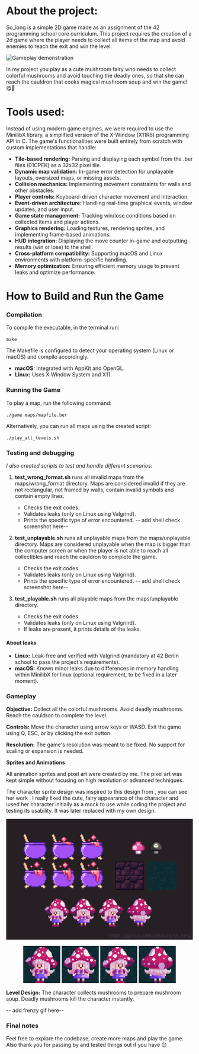 # About the project:
So_long is a simple 2D game made as an assignment of the 42 programming school core curriculum.
This project requires the creation of a 2d game where the player needs to collect all items of the map and avoid enemies to reach the exit and win the level.

![Gameplay demonstration](./md_resources/example01.gif)

In my project you play as a cute mushroom fairy who needs to collect colorful mushrooms and avoid touching the deadly ones, so that she can reach the cauldron that cooks magical mushroom soup and win the game! 😋🍄

# Tools used:
Instead of using modern game engines, we were required to use the MinilibX library, a simplified version of the X-Window (X11R6) programming API in C. The game's functionalities were built entirely from scratch with custom implementations that handle:

- **Tile-based rendering:** Parsing and displaying each symbol from the .ber files (01CPEK) as a 32x32 pixel tile.
- **Dynamic map validation:** In-game error detection for unplayable layouts, oversized maps, or missing assets.
- **Collision mechanics:** Implementing movement constraints for walls and other obstacles.
- **Player controls:** Keyboard-driven character movement and interaction.
- **Event-driven architecture:** Handling real-time graphical events, window updates, and user input.
- **Game state management:** Tracking win/lose conditions based on collected items and player actions.
- **Graphics rendering:** Loading textures, rendering sprites, and implementing frame-based animations.
- **HUD integration:** Displaying the move counter in-game and outputting results (win or lose) to the shell.
- **Cross-platform compatibility:** Supporting macOS and Linux environments with platform-specific handling.
- **Memory optimization:** Ensuring efficient memory usage to prevent leaks and optimize performance.

# How to Build and Run the Game

### Compilation

To compile the executable, in the terminal run:

`make`

The Makefile is configured to detect your operating system (Linux or macOS) and compile accordingly.
- **macOS:** Integrated with AppKit and OpenGL.
- **Linux:** Uses X Window System and X11.

### Running the Game

To play a map, run the following command:

`./game maps/mapfile.ber`

Alternatively, you can run all maps using the created script:

`./play_all_levels.sh`

### Testing and debugging

*I also created scripts to test and handle different scenarios:*

1. **test_wrong_format.sh** runs all invalid maps from the maps/wrong_format directory. Maps are considered invalid if they are not rectangular, not framed by walls, contain invalid symbols and contain empty lines.
 	- Checks the exit codes.
 	- Validates leaks (only on Linux using Valgrind).
 	- Prints the specific type of error encountered.
-- add shell check screenshot here--

2. **test_unplayable.sh** runs all unplayable maps from the maps/unplayable directory. Maps are considered unplayable when the map is bigger than the computer screen or when the player is not able to reach all collectibles and reach the cauldron to complete the game.
	- Checks the exit codes.
	- Validates leaks (only on Linux using Valgrind).
	- Prints the specific type of error encountered.
-- add shell check screenshot here--

3. **test_playable.sh** runs all playable maps from the maps/unplayable directory.
	- Checks the exit codes.
	- Validates leaks (only on Linux using Valgrind).
	- If leaks are present, it prints details of the leaks.

#### About leaks
- **Linux:** Leak-free and verified with Valgrind (mandatory at 42 Berlin school to pass the project's requirements).
- **macOS:** Known minor leaks due to differences in memory handling within MinilibX for linux (optional requirement, to be fixed in a later moment).

### Gameplay

**Objective:**
Collect all the colorful mushrooms.
Avoid deadly mushrooms.
Reach the cauldron to complete the level.

**Controls:**
Move the character using arrow keys or WASD.
Exit the game using Q, ESC, or by clicking the exit button.

**Resolution:**
The game's resolution was meant to be fixed. No support for scaling or expansion is needed.

**Sprites and Animations**

All animation sprites and pixel art were created by me.
The pixel art was kept simple without focusing on high resolution or advanced techniques.

The character sprite design was inspired to this design from <artist>, you can see her work <here>.
I really liked the cute, fairy appearance of the character and iused her character initially as a mock to use while coding the project and testing its usability.
It was later replaced with my own design:

![Sprite designs](./md_resources/sprites.png)

<div align="center">
  <img src="./md_resources/left.gif" alt="sprite animation left" width="100" />
  <img src="./md_resources/down.gif" alt="sprite animation up" width="100" />
  <img src="./md_resources/right.gif" alt="sprite animation right" width="100" />
  <img src="./md_resources/up.gif" alt="sprite animation down" width="100" />
</div>


**Level Design:**
The character collects mushrooms to prepare mushroom soup.
Deadly mushrooms kill the character instantly.


-- add frenzy gif here--


### Final notes

Feel free to explore the codebase, create more maps and play the game.
Also thank you for passing by and tested things out if you have 😊

